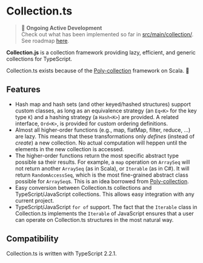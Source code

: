 # Collection.ts

> 🚧 __Ongoing Active Development__  
Check out what has been implemented so far in [src/main/collection/](src/main/collection/).   
See roadmap [here]().

__Collection.js__ is a collection framework providing lazy, efficient, and generic collections for TypeScript. 



Collection.ts exists because of the [Poly-collection](https://github.com/ctongfei/poly-collection) framework on Scala. 🌹


## Features

- Hash map and hash sets (and other keyed/hashed structures) support custom classes, as long as an equivalence strategy (an `Eq<K>` for the key type `K`) and a hashing strategy (a `Hash<K>`) are provided. A related interface, `Ord<K>`, is provided for custom ordering definitions. 
- Almost all higher-order functions (e.g., map, flatMap, filter, reduce, ...) are lazy. This means that these transformations only _defines_ (instead of _create_) a new collection. No actual computation will heppen until the elements in the new collection is accessed.
- The higher-order functions return the most specific abstract type possible sa their results. For example, a `map` operation on `ArraySeq` will not return another `ArraySeq` (as in Scala), or `Iterable` (as in C#). It will return `RandomAccessSeq`, which is the most fine-grained abstract class possible for `ArraySeq`s. This is an idea borrowed from [Poly-collection](https://github.com/ctongfei/poly-collection). 
- Easy conversion between Collection.ts collections and TypeScript/JavaScript collections. This allows easy integration with any current project. 
- TypeScript/JavaScript `for of` support. The fact that the `Iterable` class in Collection.ts implements the `Iterable` of JavaScript ensures that a user can operate on Collection.ts structures in the most natural way. 

## Compatibility

Collection.ts is written with TypeScript 2.2.1.

